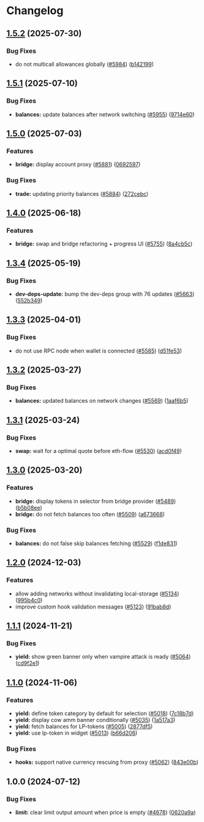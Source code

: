 # Changelog

## [1.5.2](https://github.com/cowprotocol/cowswap/compare/balances-and-allowances-v1.5.1...balances-and-allowances-v1.5.2) (2025-07-30)


### Bug Fixes

* do not multicall allowances globally ([#5984](https://github.com/cowprotocol/cowswap/issues/5984)) ([b142199](https://github.com/cowprotocol/cowswap/commit/b14219963baeb2d2fa4a24ded50c6dd74bc58afe))

## [1.5.1](https://github.com/cowprotocol/cowswap/compare/balances-and-allowances-v1.5.0...balances-and-allowances-v1.5.1) (2025-07-10)


### Bug Fixes

* **balances:** update balances after network switching ([#5955](https://github.com/cowprotocol/cowswap/issues/5955)) ([9714e60](https://github.com/cowprotocol/cowswap/commit/9714e60d8ca4c1e287e749107d23e3185aa5377e))

## [1.5.0](https://github.com/cowprotocol/cowswap/compare/balances-and-allowances-v1.4.0...balances-and-allowances-v1.5.0) (2025-07-03)


### Features

* **bridge:** display account proxy ([#5881](https://github.com/cowprotocol/cowswap/issues/5881)) ([0692597](https://github.com/cowprotocol/cowswap/commit/0692597adf45b469b5a547057b64e79296714ee2))


### Bug Fixes

* **trade:** updating priority balances ([#5884](https://github.com/cowprotocol/cowswap/issues/5884)) ([272cebc](https://github.com/cowprotocol/cowswap/commit/272cebcdf68a07dcc0066402dbd9d729a98d10e7))

## [1.4.0](https://github.com/cowprotocol/cowswap/compare/balances-and-allowances-v1.3.4...balances-and-allowances-v1.4.0) (2025-06-18)


### Features

* **bridge:** swap and bridge refactoring + progress UI ([#5755](https://github.com/cowprotocol/cowswap/issues/5755)) ([8a4cb5c](https://github.com/cowprotocol/cowswap/commit/8a4cb5c497cdd006df860a9240611e12cff3e60c))

## [1.3.4](https://github.com/cowprotocol/cowswap/compare/balances-and-allowances-v1.3.3...balances-and-allowances-v1.3.4) (2025-05-19)


### Bug Fixes

* **dev-deps-update:** bump the dev-deps group with 76 updates ([#5663](https://github.com/cowprotocol/cowswap/issues/5663)) ([552b349](https://github.com/cowprotocol/cowswap/commit/552b349f53762a01ccf008e9a2083248424cbafa))

## [1.3.3](https://github.com/cowprotocol/cowswap/compare/balances-and-allowances-v1.3.2...balances-and-allowances-v1.3.3) (2025-04-01)


### Bug Fixes

* do not use RPC node when wallet is connected ([#5585](https://github.com/cowprotocol/cowswap/issues/5585)) ([d51fe53](https://github.com/cowprotocol/cowswap/commit/d51fe5394f6c13ed28ac1725331bfb505b8275a5))

## [1.3.2](https://github.com/cowprotocol/cowswap/compare/balances-and-allowances-v1.3.1...balances-and-allowances-v1.3.2) (2025-03-27)


### Bug Fixes

* **balances:** updated balances on network changes ([#5569](https://github.com/cowprotocol/cowswap/issues/5569)) ([1aaf6b5](https://github.com/cowprotocol/cowswap/commit/1aaf6b58a205be331e6668bdf411f93f6cbb32ca))

## [1.3.1](https://github.com/cowprotocol/cowswap/compare/balances-and-allowances-v1.3.0...balances-and-allowances-v1.3.1) (2025-03-24)


### Bug Fixes

* **swap:** wait for a optimal quote before eth-flow ([#5530](https://github.com/cowprotocol/cowswap/issues/5530)) ([acd0f49](https://github.com/cowprotocol/cowswap/commit/acd0f493c28af15451b9cae0af34c80917bfb586))

## [1.3.0](https://github.com/cowprotocol/cowswap/compare/balances-and-allowances-v1.2.0...balances-and-allowances-v1.3.0) (2025-03-20)


### Features

* **bridge:** display tokens in selector from bridge provider ([#5489](https://github.com/cowprotocol/cowswap/issues/5489)) ([b5b08ee](https://github.com/cowprotocol/cowswap/commit/b5b08ee8da9c1746bd3b2147444c2090afdf3950))
* **bridge:** do not fetch balances too often ([#5509](https://github.com/cowprotocol/cowswap/issues/5509)) ([a673668](https://github.com/cowprotocol/cowswap/commit/a6736681aadc2e1e42dea3ca13827728976e4ce2))


### Bug Fixes

* **balances:** do not false skip balances fetching ([#5529](https://github.com/cowprotocol/cowswap/issues/5529)) ([f1de831](https://github.com/cowprotocol/cowswap/commit/f1de831143689d12cea15f0348d00561d77bcf68))

## [1.2.0](https://github.com/cowprotocol/cowswap/compare/balances-and-allowances-v1.1.1...balances-and-allowances-v1.2.0) (2024-12-03)


### Features

* allow adding networks without invalidating local-storage ([#5134](https://github.com/cowprotocol/cowswap/issues/5134)) ([995b4c0](https://github.com/cowprotocol/cowswap/commit/995b4c05da90356c6621a92dc58efbd6f37349ff))
* improve custom hook validation messages ([#5123](https://github.com/cowprotocol/cowswap/issues/5123)) ([91bab8d](https://github.com/cowprotocol/cowswap/commit/91bab8dc3b124a32790c3bb1955b01dd3a75ea7b))

## [1.1.1](https://github.com/cowprotocol/cowswap/compare/balances-and-allowances-v1.1.0...balances-and-allowances-v1.1.1) (2024-11-21)


### Bug Fixes

* **yield:** show green banner only when vampire attack is ready ([#5064](https://github.com/cowprotocol/cowswap/issues/5064)) ([cd9f2e1](https://github.com/cowprotocol/cowswap/commit/cd9f2e18b36a280d25c8727f730414c95ea90979))

## [1.1.0](https://github.com/cowprotocol/cowswap/compare/balances-and-allowances-v1.0.0...balances-and-allowances-v1.1.0) (2024-11-06)


### Features

* **yield:** define token category by default for selection ([#5018](https://github.com/cowprotocol/cowswap/issues/5018)) ([7c18b7d](https://github.com/cowprotocol/cowswap/commit/7c18b7d85de6feac9c7e64740a93572f3af3c273))
* **yield:** display cow amm banner conditionally ([#5035](https://github.com/cowprotocol/cowswap/issues/5035)) ([1a517a3](https://github.com/cowprotocol/cowswap/commit/1a517a3f21b94c10b8e59e68bc49a569c1be904b))
* **yield:** fetch balances for LP-tokens ([#5005](https://github.com/cowprotocol/cowswap/issues/5005)) ([2877df5](https://github.com/cowprotocol/cowswap/commit/2877df52be2fd519a20157a1cd91a2e18e954dae))
* **yield:** use lp-token in widget ([#5013](https://github.com/cowprotocol/cowswap/issues/5013)) ([b66d206](https://github.com/cowprotocol/cowswap/commit/b66d2068a9f3bcaddc8da7df5499c17fc05f693f))


### Bug Fixes

* **hooks:** support native currency rescuing from proxy ([#5062](https://github.com/cowprotocol/cowswap/issues/5062)) ([843e00b](https://github.com/cowprotocol/cowswap/commit/843e00b0e84e8060b9241c6d4767962df3de96eb))

## 1.0.0 (2024-07-12)


### Bug Fixes

* **limit:** clear limit output amount when price is empty ([#4678](https://github.com/cowprotocol/cowswap/issues/4678)) ([0620a9a](https://github.com/cowprotocol/cowswap/commit/0620a9a70a31687f70ec4abc6da280d54a823cb8))
